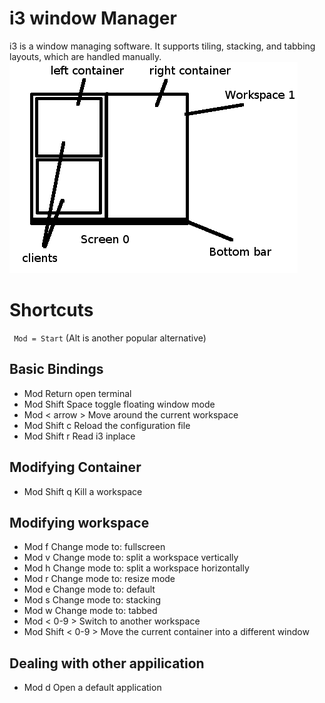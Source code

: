 # i3 window Manager
i3 is a window managing software. It supports tiling, stacking, and tabbing layouts, which are handled manually. 
![alt text](image.png)

# Shortcuts

` Mod = Start` (Alt is another popular alternative)

## Basic Bindings
- Mod Return 	        open terminal
- Mod Shift Space       toggle floating window mode
- Mod < arrow >         Move around the current workspace
- Mod Shift c           Reload the configuration file
- Mod Shift r           Read i3 inplace

## Modifying Container
- Mod Shift q           Kill a workspace

## Modifying workspace
- Mod f                 Change mode to: fullscreen
- Mod v                 Change mode to: split a workspace vertically
- Mod h                 Change mode to: split a workspace horizontally
- Mod r                 Change mode to: resize mode
- Mod e                 Change mode to: default
- Mod s                 Change mode to: stacking
- Mod w                 Change mode to: tabbed
- Mod < 0-9 >           Switch to another workspace
- Mod Shift < 0-9 >     Move the current container into a different window

## Dealing with other appilication
- Mod d                 Open a default application
